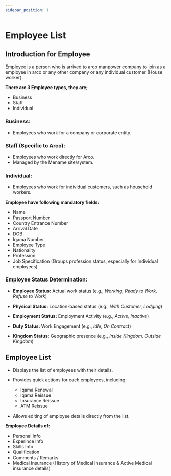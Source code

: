 ```yaml
---
sidebar_position: 1
---
```


# Employee List

## Introduction for Employee

Employee is a person who is arrived to arco manpower company to join as a employee in arco or any other company or any individual customer (House worker).

**There are 3 Employee types, they are;**

  - Business
  - Staff
  - Individual

### **Business:**

  - Employees who work for a company or corporate entity.

### **Staff (Specific to Arco):**

  - Employees who work directly for Arco.
  - Managed by the Mename site/system.

### **Individual:**

  - Employees who work for individual customers, such as household workers.

**Employee have following mandatory fields:**

  - Name
  - Passport Number
  - Country Entrance Number
  - Arrival Date
  - DOB
  - Iqama Number
  - Employee Type
  - Nationality
  - Profession
  - Job Specification (Groups profession status, especially for Individual employees)

### **Employee Status Determination:**

  - **Employee Status:** Actual work status (e.g., _Working, Ready to Work, Refuse to Work_)

  - **Physical Status:** Location-based status (e.g., _With Customer, Lodging_)

  - **Employment Status:** Employment Activity (e.g., _Active, Inactive_)

  - **Duty Status:** Work Engagement (e.g., _Idle, On Contract_)

  - **Kingdom Status:** Geographic presence (e.g., _Inside Kingdom, Outside Kingdom_)

## Employee List

  - Displays the list of employees with their details.

  - Provides quick actions for each employees, including:

    - Iqama Renewal
    - Iqama Reissue
    - Insurance Reissue
    - ATM Reissue

  - Allows editing of employee details directly from the list.

**Employee Details of:**

  - Personal Info
  - Experince Info
  - Skills Info
  - Qualification
  - Comments / Remarks
  - Medical Insurance (History of Medical Insurance & Active Medical insurance details)

